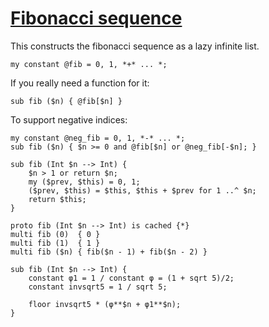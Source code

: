 [1]: http://rosettacode.org/wiki/Fibonacci_sequence

# [Fibonacci sequence][1]

This constructs the fibonacci sequence as a lazy infinite list.

```perl6
my constant @fib = 0, 1, *+* ... *;
```


If you really need a function for it:

```perl6
sub fib ($n) { @fib[$n] }
```


To support negative indices:

```perl6
my constant @neg_fib = 0, 1, *-* ... *;
sub fib ($n) { $n >= 0 and @fib[$n] or @neg_fib[-$n]; }
```
```perl6
sub fib (Int $n --> Int) {
    $n > 1 or return $n;
    my ($prev, $this) = 0, 1;
    ($prev, $this) = $this, $this + $prev for 1 ..^ $n;
    return $this;
}
```
```perl6
proto fib (Int $n --> Int) is cached {*}
multi fib (0)  { 0 }
multi fib (1)  { 1 }
multi fib ($n) { fib($n - 1) + fib($n - 2) }
```
```perl6
sub fib (Int $n --> Int) {
    constant φ1 = 1 / constant φ = (1 + sqrt 5)/2;
    constant invsqrt5 = 1 / sqrt 5;
 
    floor invsqrt5 * (φ**$n + φ1**$n);
}
```